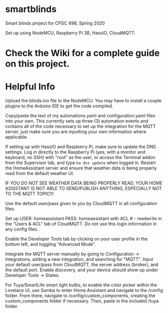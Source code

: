 # smartblinds
Smart blinds project for CPSC 498, Spring 2020

Set up using NodeMCU, Raspberry Pi 3B, HassIO, CloudMQTT.

# Check the Wiki for a complete guide on this project.

# Helpful Info

Upload the blinds.ino file to the NodeMCU. You may have to install a couple plugins to the Arduino IDE to get the code compiled.

Copy/paste the text of my automations.yaml and configuration.yaml files into your own. This currently sets up three (3) automation events and contains all of the code necessary to set up the integration for the MQTT server, just make sure you are inputting your own information where applicable.

If setting up with HassIO and Raspberry Pi, make sure to update the DNS settings. Log in directly to the Raspberry Pi (yes, with a monitor and keyboard, no SSH) with "root" as the user, or access the Terminal addon from the Supervisor tab, and type `ha dns update` when logged in. Restart the HomeAssistant server and ensure that weather data is being properly read from the default weather UI. 

IF YOU DO NOT SEE WEATHER DATA BEING PROPERLY READ, YOUR HOME ASSISTANT IS NOT ABLE TO SEND/PUBLISH ANYTHING, ESPECIALLY NOT TO THE MQTT TOPIC!!!

Use the default user/pass given to you by CloudMQTT in all configuration files. 

Set up USER: homeassistant PASS: homeassistant with ACL # - readwrite in the "Users & ACL" tab of CloudMQTT. Do not use this login information in any config files.

Enable the Developer Tools tab by clicking on your user profile in the bottom left, and toggling "Advanced Mode".

Integrate the MQTT server manually by going to Configuration -> Integrations, adding a new integration, and searching for "MQTT". Input your default user/pass from CloudMQTT, the server address (broker), and the default port. Enable discovery, and your device should show up under Developer Tools -> States.

For Tuya/SmartLife smart light bulbs, to enable the color picker within the Lovelace UI, use Samba to enter Home Assistant and navigate to the /config folder. From there, navigate to /config/custom_components, creating the custom_components folder if necessary. Then, paste in the included /tuya folder.
